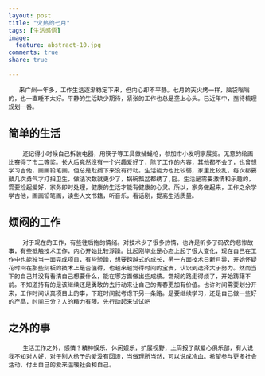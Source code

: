 ```yaml
---
layout: post
title: "火热的七月"
tags: [生活感悟]
image:
  feature: abstract-10.jpg
comments: true
share: true

---
```

	   来广州一年多，工作生活逐渐稳定下来，但内心却不平静。七月的天火烤一样，脑袋嗡嗡的，也一直睡不太好。平静的生活缺少期待，紧张的工作也总是垄上心头。已近年中，亟待梳理规划一番。  

简单的生活
---
        还记得小时候自己拆装电器，用筷子等工具做捕蝇枪，参加市小发明家展览。无意的绘画比赛得了市二等奖。长大后竟然没有一个兴趣爱好了，除了工作的内容，其他都不会了，也曾想学习吉他，画画铅笔画，但总是耽搁下来没有行动。生活能力也比较弱，家里比较乱，每次都要鼓几次勇气才打扫卫生，做法次数就更少了，锅碗瓢盆都绣了,囧。生活是需要激情和乐趣的，需要捡起爱好，家务即时处理，健康的生活才能有健康的心灵。所以，家务做起来，工作之余学学吉他，画画铅笔画，读些人文书籍，听音乐，看话剧，提高生活质量。 

烦闷的工作
---
        对于现在的工作，有些往后拖的情绪。对技术少了很多热情，也许是听多了码农的悲惨故事，有些抵触技术工作，内心开始比较浮躁。比起刚毕业是心态上起了很大变化，现在自己在工作中也能独当一面完成项目，有些骄躁，想要跨越式的成长，另一方面技术日新月异，开始怀疑花时间在那些刻板的技术上是否值得，也越来越觉得时间的宝贵，认识到选择大于努力。然而当下的自己并没有看清自己想要什么，能在哪方面做出些成绩。常规的路走得烦了，开始踌躇不前。不知道持有的是该继续还是勇敢的去行动来让自己的青春更加有价值。也许时间需要划分开来，工作时间认真项目上的事，下班时间就考虑下另一条路。是要继续学习，还是自己做一些好的产品，时间三分？人的精力有限。先行动起来试试吧  

之外的事
---
        生活工作之外，感情？精神娱乐、休闲娱乐，扩展视野，上周报了献爱心俱乐部，有人说我不知对人好，对于别人给予的爱没有回馈，当做理所当然，可以说成冷血。希望参与更多社会活动，付出自己的爱来温暖社会和自己。
